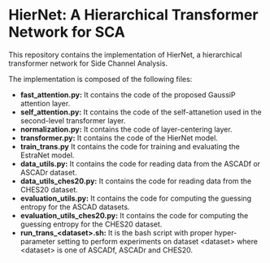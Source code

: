 # HierNet: A Hierarchical Transformer Network for SCA

This repository contains the implementation of HierNet, a hierarchical transformer network for Side Channel Analysis.

The implementation is composed of the following files:
* **fast_attention.py:** It contains the code of the proposed GaussiP attention layer.
* **self_attention.py:** It contains the code of the self-attanetion used in the second-level transformer layer.
* **normalization.py:** It contains the code of layer-centering layer.
* **transformer.py:** It contains the code of the HierNet model.
* **train_trans.py** It contains the code for training and evaluating the EstraNet model.
* **data_utils.py:** It contains the code for reading data from the ASCADf or ASCADr dataset.
* **data_utils_ches20.py:** It contains the code for reading data from the CHES20 dataset.
* **evaluation_utils.py:** It contains the code for computing the guessing entropy for the ASCAD datasets.
* **evaluation_utils_ches20.py:** It contains the code for computing the guessing entropy for the CHES20 dataset.
* **run_trans_\<dataset\>.sh:** It is the bash script with proper hyper-parameter setting to perform experiments 
on dataset \<dataset\> where \<dataset\> is one of ASCADf, ASCADr and CHES20.

